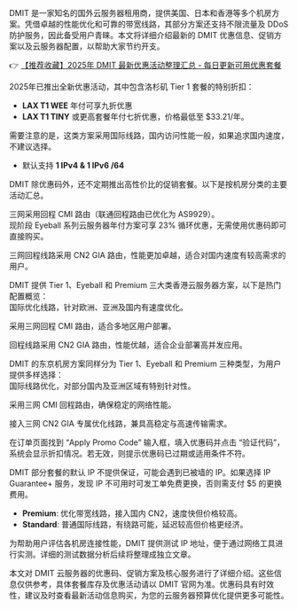 
DMIT 是一家知名的国外云服务器租用商，提供美国、日本和香港等多个机房方案。凭借卓越的性能优化和可靠的带宽线路，其部分方案还支持不限流量及 DDoS 防护服务，因此备受用户青睐。本文将详细介绍最新的 DMIT 优惠信息、促销方案以及云服务器配置，以帮助大家节约开支。

👉 [【推荐收藏】2025年 DMIT 最新优惠活动整理汇总 - 每日更新可用优惠套餐](https://bit.ly/dmit_coupon)


2025年已推出全新优惠活动，其中包含洛杉矶 Tier 1 套餐的特别折扣：  
- **LAX T1 WEE** 年付可享九折优惠  
- **LAX T1 TINY** 或更高套餐年付七折优惠，价格最低至 $33.21/年。

需要注意的是，这类方案采用国际线路，国内访问性能一般，如果追求国内速度，不建议选择。

- 默认支持 **1 IPv4 & 1 IPv6 /64**


DMIT 除优惠码外，还不定期推出高性价比的促销套餐。以下是按机房分类的主要活动汇总。

三网采用回程 CMI 路由（联通回程路由已优化为 AS9929）。  
现阶段 Eyeball 系列云服务器年付方案可享 23% 循环优惠，无需使用优惠码即可直接购买。

三网回程线路采用 CN2 GIA 路由，性能更加卓越，适合对国内速度有较高需求的用户。

DMIT 提供 Tier 1、Eyeball 和 Premium 三大类香港云服务器方案，以下是热门配置概览：  
国际优化线路，针对欧洲、亚洲及国内有速度优化。

采用三网回程 CMI 路由，适合多地区用户部署。

回程线路采用 CN2 GIA 路由，性能优越，适合企业部署高并发应用。

DMIT 的东京机房方案同样分为 Tier 1、Eyeball 和 Premium 三种类型，为用户提供多样选择：  
国际线路优化，对部分国内及亚洲区域有特别针对性。

采用三网 CMI 回程路由，确保稳定的网络性能。

接入三网 CN2 GIA 专属优化线路，兼具高稳定与高速传输需求。


在订单页面找到 “Apply Promo Code” 输入框，填入优惠码并点击 “验证代码”，系统会显示折扣情况。若无效，则提示优惠码已过期或适用条件不符。

DMIT 部分套餐的默认 IP 不提供保证，可能会遇到已被墙的 IP。如果选择 IP Guarantee+ 服务，发现 IP 不可用时可发工单免费更换，否则需支付 $5 的更换费用。

- **Premium**: 优化带宽线路，接入国内 CN2，速度快但价格较高。  
- **Standard**: 普通国际线路，有绕路可能，延迟较高但价格更经济。


为帮助用户评估各机房连接性能，DMIT 提供测试 IP 地址，便于通过网络工具进行实测。详细的测试数据分析后续将整理成独立文章。


本文对 DMIT 云服务器的优惠码、促销方案及核心服务进行了详细介绍。这些信息仅供参考，具体套餐库存及优惠活动请以 DMIT 官网为准。优惠码具有时效性，建议及时查看最新活动信息购买，为您的云服务器预算优化提供更多可能性。
